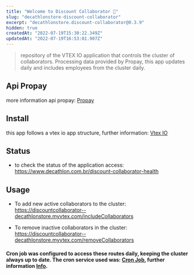 ```yaml
---
title: "Welcome to Discount Collaborator 👋"
slug: "decathlonstore-discount-collaborator"
excerpt: "decathlonstore.discount-collaborator@0.3.9"
hidden: true
createdAt: "2022-07-19T15:30:22.349Z"
updatedAt: "2022-07-19T16:53:01.907Z"
---
```

> repository of the VTEX IO application that controls the cluster of collaborators. Processing data provided by Propay, this app updates daily and includes employees from the cluster daily.

## Api Propay

more information api propay: [Propay](http://connect.propay.com.br:8060/swagger/ui/index#/)


## Install 

this app follows a vtex io app structure, further information: [Vtex IO](https://vtex.io/docs/)

## Status

* to check the status of the application access: https://www.decathlon.com.br/discount-collaborator-health 

## Usage

* To add new active collaborators to the cluster: https://discountcollaborator--decathlonstore.myvtex.com/includeCollaborators

* To remove inactive collaborators in the cluster: https://discountcollaborator--decathlonstore.myvtex.com/removeCollaborators


#### Cron job was configured to access these routes daily, keeping the cluster always up to date. The cron service used was: [Cron Job](https://console.cron-job.org), further information [Info](https://edecathlon.atlassian.net/wiki/spaces/DECATHLON/pages/959741953/Cron+Job+Service).